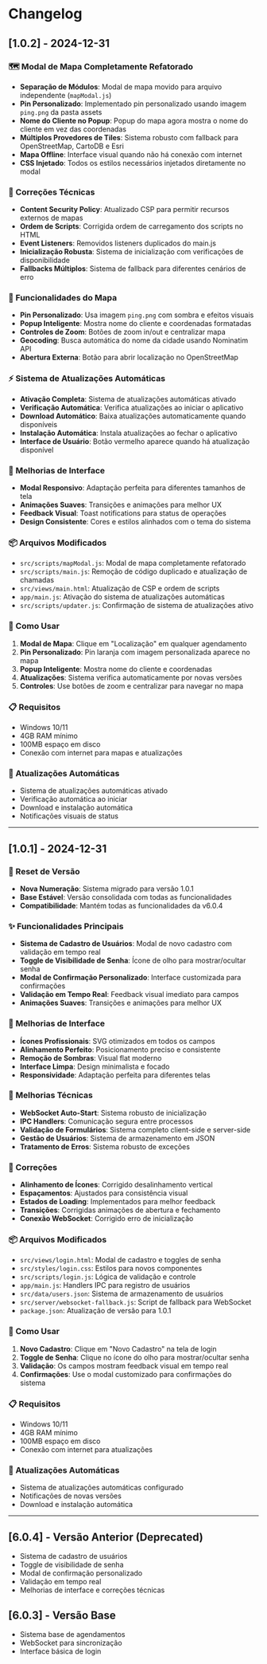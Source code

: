 # Changelog

## [1.0.2] - 2024-12-31

### 🗺️ Modal de Mapa Completamente Refatorado
- **Separação de Módulos**: Modal de mapa movido para arquivo independente (`mapModal.js`)
- **Pin Personalizado**: Implementado pin personalizado usando imagem `ping.png` da pasta assets
- **Nome do Cliente no Popup**: Popup do mapa agora mostra o nome do cliente em vez das coordenadas
- **Múltiplos Provedores de Tiles**: Sistema robusto com fallback para OpenStreetMap, CartoDB e Esri
- **Mapa Offline**: Interface visual quando não há conexão com internet
- **CSS Injetado**: Todos os estilos necessários injetados diretamente no modal

### 🔧 Correções Técnicas
- **Content Security Policy**: Atualizado CSP para permitir recursos externos de mapas
- **Ordem de Scripts**: Corrigida ordem de carregamento dos scripts no HTML
- **Event Listeners**: Removidos listeners duplicados do main.js
- **Inicialização Robusta**: Sistema de inicialização com verificações de disponibilidade
- **Fallbacks Múltiplos**: Sistema de fallback para diferentes cenários de erro

### 🎯 Funcionalidades do Mapa
- **Pin Personalizado**: Usa imagem `ping.png` com sombra e efeitos visuais
- **Popup Inteligente**: Mostra nome do cliente e coordenadas formatadas
- **Controles de Zoom**: Botões de zoom in/out e centralizar mapa
- **Geocoding**: Busca automática do nome da cidade usando Nominatim API
- **Abertura Externa**: Botão para abrir localização no OpenStreetMap

### ⚡ Sistema de Atualizações Automáticas
- **Ativação Completa**: Sistema de atualizações automáticas ativado
- **Verificação Automática**: Verifica atualizações ao iniciar o aplicativo
- **Download Automático**: Baixa atualizações automaticamente quando disponíveis
- **Instalação Automática**: Instala atualizações ao fechar o aplicativo
- **Interface de Usuário**: Botão vermelho aparece quando há atualização disponível

### 🎨 Melhorias de Interface
- **Modal Responsivo**: Adaptação perfeita para diferentes tamanhos de tela
- **Animações Suaves**: Transições e animações para melhor UX
- **Feedback Visual**: Toast notifications para status de operações
- **Design Consistente**: Cores e estilos alinhados com o tema do sistema

### 📦 Arquivos Modificados
- `src/scripts/mapModal.js`: Modal de mapa completamente refatorado
- `src/scripts/main.js`: Remoção de código duplicado e atualização de chamadas
- `src/views/main.html`: Atualização de CSP e ordem de scripts
- `app/main.js`: Ativação do sistema de atualizações automáticas
- `src/scripts/updater.js`: Confirmação de sistema de atualizações ativo

### 🚀 Como Usar
1. **Modal de Mapa**: Clique em "Localização" em qualquer agendamento
2. **Pin Personalizado**: Pin laranja com imagem personalizada aparece no mapa
3. **Popup Inteligente**: Mostra nome do cliente e coordenadas
4. **Atualizações**: Sistema verifica automaticamente por novas versões
5. **Controles**: Use botões de zoom e centralizar para navegar no mapa

### 📋 Requisitos
- Windows 10/11
- 4GB RAM mínimo
- 100MB espaço em disco
- Conexão com internet para mapas e atualizações

### 🔄 Atualizações Automáticas
- Sistema de atualizações automáticas ativado
- Verificação automática ao iniciar
- Download e instalação automática
- Notificações visuais de status

---

## [1.0.1] - 2024-12-31

### 🔄 Reset de Versão
- **Nova Numeração**: Sistema migrado para versão 1.0.1
- **Base Estável**: Versão consolidada com todas as funcionalidades
- **Compatibilidade**: Mantém todas as funcionalidades da v6.0.4

### ✨ Funcionalidades Principais
- **Sistema de Cadastro de Usuários**: Modal de novo cadastro com validação em tempo real
- **Toggle de Visibilidade de Senha**: Ícone de olho para mostrar/ocultar senha
- **Modal de Confirmação Personalizado**: Interface customizada para confirmações
- **Validação em Tempo Real**: Feedback visual imediato para campos
- **Animações Suaves**: Transições e animações para melhor UX

### 🎨 Melhorias de Interface
- **Ícones Profissionais**: SVG otimizados em todos os campos
- **Alinhamento Perfeito**: Posicionamento preciso e consistente
- **Remoção de Sombras**: Visual flat moderno
- **Interface Limpa**: Design minimalista e focado
- **Responsividade**: Adaptação perfeita para diferentes telas

### 🔧 Melhorias Técnicas
- **WebSocket Auto-Start**: Sistema robusto de inicialização
- **IPC Handlers**: Comunicação segura entre processos
- **Validação de Formulários**: Sistema completo client-side e server-side
- **Gestão de Usuários**: Sistema de armazenamento em JSON
- **Tratamento de Erros**: Sistema robusto de exceções

### 🐛 Correções
- **Alinhamento de Ícones**: Corrigido desalinhamento vertical
- **Espaçamentos**: Ajustados para consistência visual
- **Estados de Loading**: Implementados para melhor feedback
- **Transições**: Corrigidas animações de abertura e fechamento
- **Conexão WebSocket**: Corrigido erro de inicialização

### 📦 Arquivos Modificados
- `src/views/login.html`: Modal de cadastro e toggles de senha
- `src/styles/login.css`: Estilos para novos componentes
- `src/scripts/login.js`: Lógica de validação e controle
- `app/main.js`: Handlers IPC para registro de usuários
- `src/data/users.json`: Sistema de armazenamento de usuários
- `src/server/websocket-fallback.js`: Script de fallback para WebSocket
- `package.json`: Atualização de versão para 1.0.1

### 🚀 Como Usar
1. **Novo Cadastro**: Clique em "Novo Cadastro" na tela de login
2. **Toggle de Senha**: Clique no ícone do olho para mostrar/ocultar senha
3. **Validação**: Os campos mostram feedback visual em tempo real
4. **Confirmações**: Use o modal customizado para confirmações do sistema

### 📋 Requisitos
- Windows 10/11
- 4GB RAM mínimo
- 100MB espaço em disco
- Conexão com internet para atualizações

### 🔄 Atualizações Automáticas
- Sistema de atualizações automáticas configurado
- Notificações de novas versões
- Download e instalação automática

---

## [6.0.4] - Versão Anterior (Deprecated)
- Sistema de cadastro de usuários
- Toggle de visibilidade de senha
- Modal de confirmação personalizado
- Validação em tempo real
- Melhorias de interface e correções técnicas

## [6.0.3] - Versão Base
- Sistema base de agendamentos
- WebSocket para sincronização
- Interface básica de login 